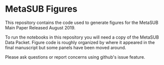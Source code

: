 # MetaSUB Figures
This repository contains the code used to generate figures for the MetaSUB Main Paper Released August 2019.

To run the notebooks in this repository you will need a copy of the MetaSUB Data Packet. Figure code is roughly organized by where it appeared in the final manuscript but some panels have been moved around.

Please ask questions or report concerns using github's issue feature.



